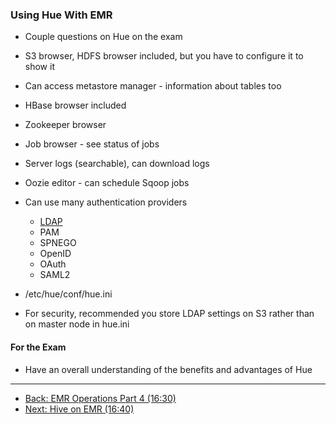 ### Using Hue With EMR

* Couple questions on Hue on the exam

* S3 browser, HDFS browser included, but you have to configure it to show it

* Can access metastore manager - information about tables too

* HBase browser included

* Zookeeper browser

* Job browser - see status of jobs

* Server logs (searchable), can download logs

* Oozie editor - can schedule Sqoop jobs

* Can use many authentication providers

    * [LDAP](http://docs.aws.amazon.com/emr/latest/ReleaseGuide/hue-ldap.html)
    * PAM
    * SPNEGO
    * OpenID
    * OAuth
    * SAML2

* /etc/hue/conf/hue.ini

* For security, recommended you store LDAP settings on S3 rather than on master node in hue.ini

#### For the Exam

* Have an overall understanding of the benefits and advantages of Hue

---


* [Back: EMR Operations Part 4 (16:30)](EMR_Operations_Part_4.md)
* [Next: Hive on EMR (16:40)](EMR_Hive.md)
